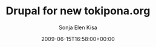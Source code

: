---
title: 'Drupal for new tokipona.org'
posts: 2
hash: 't1051'
author: 'Sonja Elen Kisa'
date: 2009-06-15T16:58:00+00:00
sources:
  - http://forums.tokipona.org/viewtopic.php%3Ft=1051.html
---
